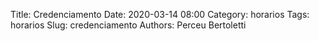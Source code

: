Title: Credenciamento
Date: 2020-03-14 08:00
Category: horarios
Tags: horarios
Slug: credenciamento
Authors: Perceu Bertoletti